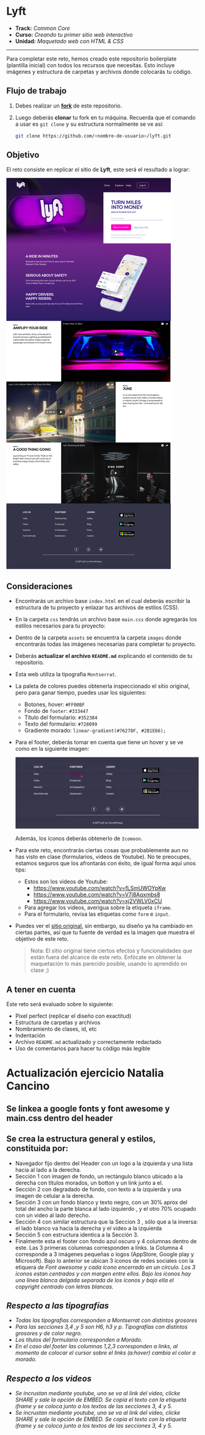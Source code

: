 # Lyft

* **Track:** _Common Core_
* **Curso:** _Creando tu primer sitio web interactivo_
* **Unidad:** _Maquetado web con HTML & CSS_

***

Para completar este reto, hemos creado este repositorio boilerplate (plantilla
inicial) con todos los recursos que necesitas. Esto incluye imágenes y
estructura de carpetas y archivos donde colocarás tu código.

## Flujo de trabajo

1. Debes realizar un [**fork**](https://gist.github.com/ivandevp/1de47ae69a5e139a6622d78c882e1f74)
   de este repositorio.

2. Luego deberás **clonar** tu fork en tu máquina. Recuerda que el comando a usar
   es `git clone` y su estructura normalmente se ve así:

   ```bash
   git clone https://github.com/<nombre-de-usuario>/lyft.git
   ```

## Objetivo

El reto consiste en replicar el sitio de **Lyft**, este será el resultado
a lograr:

![Lyft Website](docs/fullpage.png)

## Consideraciones

* Encontrarás un archivo base `index.html` en el cual deberás escribir la
  estructura de tu proyecto y enlazar tus archivos de estilos (CSS).

* En la carpeta `css` tendrás un archivo base `main.css` donde agregarás los
  estilos necesarios para tu proyecto:

* Dentro de la carpeta `assets` se encuentra la carpeta `images` donde
  encontrarás todas las imágenes necesarias para completar tu proyecto.

* Deberás **actualizar el archivo `README.md`** explicando el contenido de tu
  repositorio.

* Esta web utiliza la tipografía `Montserrat`.

* La paleta de colores puedes obtenerla inspeccionado el sitio original, pero
  para ganar tiempo, puedes usar los siguientes:

  - Botones, hover: `#FF00BF`
  - Fondo de `footer`: `#333447`
  - Título del formulario: `#352384`
  - Texto del formulario: `#728099`
  - Gradiente morado: `linear-gradient(#76278F, #2B1E66);`

* Para el footer, deberás tomar en cuenta que tiene un hover y se ve como en la
  siguiente imagen:

  ![Lyft - Footer](docs/footer.gif)

  Además, los íconos deberás obtenerlo de `Icomoon`.

* Para este reto, encontrarás ciertas cosas que probablemente aun no has visto
  en clase (formularios, videos de Youtube). No te preocupes, estamos seguros
  que los afrontarás con éxito, de igual forma aquí unos tips:

  - Estos son los videos de Youtube:
    * https://www.youtube.com/watch?v=fLSmUWOYpKw
    * https://www.youtube.com/watch?v=V7j8Aqxmbs8
    * https://www.youtube.com/watch?v=xj2VWLV0xCU
  - Para agregar los videos, averigua sobre la etiqueta `iframe`.
  - Para el formulario, revisa las etiquetas como `form` e `input`.

* Puedes ver el [sitio original](https://www.lyft.com/), sin embargo, su diseño
  ya ha cambiado en ciertas partes, así que tu fuente de verdad es la imagen que
  muestra el objetivo de este reto.

  > Nota: El sitio original tiene ciertos efectos y funcionalidades que
están fuera del alcance de este reto. Enfócate en obtener la maquetación
lo más parecido posible, usando lo aprendido en clase ;)

## A tener en cuenta

Este reto será evaluado sobre lo siguiente:

* Pixel perfect (replicar el diseño con exactitud)
* Estructura de carpetas y archivos
* Nombramiento de clases, id, etc
* Indentación
* Archivo `README.md` actualizado y correctamente redactado
* Uso de comentarios para hacer tu código más legible

# Actualización ejercicio Natalia Cancino
## Se linkea a google fonts y font awesome y main.css dentro del header
## Se crea la estructura general y estilos, constituida por:
* Navegador fijo dentro del Header con un logo a la izquierda y una lista hacia al lado a la derecha.
* Sección 1 con imagen de fondo, un rectángulo blanco ubicado a la derecha con títulos morados, un botton y un link junto a el.
* Sección 2 con degradado de fondo, con texto a la izquierda y una imagen de celular a la derecha.
* Sección 3 con un fondo blanco y texto negro, con un 30% aprox del total del ancho la parte blanca al lado izquierdo , y el otro 70% ocupado con un video al lado derecho.
* Sección 4 con similar estructura que la Seccion 3 , sólo que a la inversa: el lado blanco va hacia la derecha y el video a la izquierda
* Sección 5 con estructura identica a la Sección 3.
* Finalmente esta el footer con fondo azul oscuro y 4 columnas dentro de este. Las 3 primeras columnas corresponden a links. la Columna 4 corresponde  a 3 imágenes pequeñas o logos (AppStore, Google play y Microsoft). Bajo lo anterior se ubican 3 íconos de redes sociales con la etiquera <i> de Font awesome y cada ícono encerrado en un círculo. Los 3 íconos estan centrados y con margen entre ellos. Bajo los íconos hay una línea blanca delgada separada de los íconos y bajo ella el copyright centrado con letras blancas.
## Respecto a las tipografías
* Todas las tipografias corresponden a Montserrat con distintos grosores
* Para las secciones 3,4 ,y 5 son H6, h3 y p. Tipografías con distintos grosores y de color negro.
* Los títulos del formulario corresponden a Morado.
* En el caso del footer las columnas 1,2,3 corresponden a links, al momento de colocar el cursor sobre el links (a:hover) cambia el color a morado.
## Respecto a los videos
* Se incrustan mediante youtube, uno se va al link del video, clicke SHARE y sale la opción de EMBED. Se copia el texto con la etiqueta *iframe* y se coloca junto a los textos de las secciones 3, 4 y 5.
* Se incrustan mediante youtube, uno se va al link del video, clicke SHARE y sale la opción de EMBED. Se copia el texto con la etiqueta *iframe* y se coloca junto a los textos de las secciones 3, 4 y 5.
